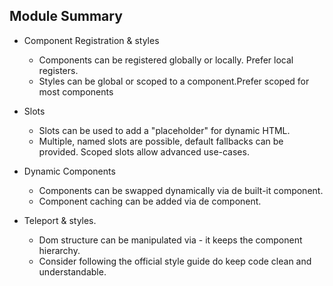 ## Module Summary

- Component Registration & styles

  - Components can be registered globally or locally. Prefer local registers.
  - Styles can be global or scoped to a component.Prefer scoped for most components

- Slots

  - Slots can be used to add a "placeholder" for dynamic HTML.
  - Multiple, named slots are possible, default fallbacks can be provided. Scoped slots allow advanced use-cases.

- Dynamic Components

  - Components can be swapped dynamically via de built-it <component> component.
  - Component caching can be added via de <keep-alive> component.

- Teleport & styles.
  - Dom structure can be manipulated via <teleport> - it keeps the component hierarchy.
  - Consider following the official style guide do keep code clean and understandable.
